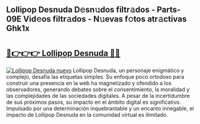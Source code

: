 ## Lollipop Desnuda D𝚎sn𝚞dos filtr𝚊dos - Parts-09E Vid𝚎os filtr𝚊dos - N𝚞evas f𝚘tos atr𝚊ctivas Ghk1x

# <h2><a href="http://mb2e8yc.tromn.icu/?c=Lollipop+Desnuda">🔗👉👉👉 Lollipop Desnuda 🔗🔗</a></h2>

[![Lollipop Desnuda nuevo](https://i.imgur.com/pEAQMta.gif)](http://mb2e8yc.tromn.icu/?c=Lollipop+Desnuda)
Lollipop Desnuda, un personaje enigmático y complejo, desafía las etiquetas simples. Su enfoque poco ortodoxo para construir una presencia en la web ha magnetizado y ofendido a los observadores, generando debates sobre el consentimiento, la moralidad y las complejidades de las sociedades digitales. A pesar de la incertidumbre de sus próximos pasos, su impacto en el ámbito digital es significativo. Impulsado por una determinación inquebrantable y un encanto innegable, el impacto de Lollipop Desnuda en la comunidad virtual es ilimitado.
